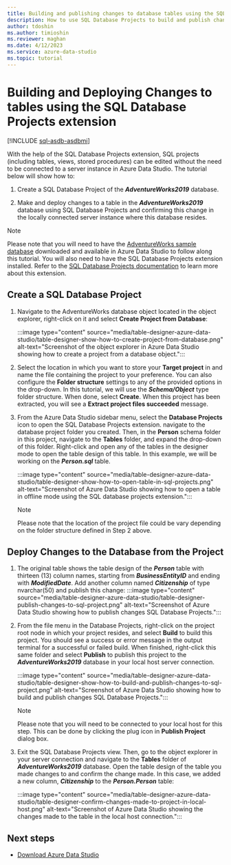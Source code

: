 ```yaml
---
title: Building and publishing changes to database tables using the SQL Database Projects extension
description: How to use SQL Database Projects to build and publish changes to a database table in Azure Data Studio
author: tdoshin
ms.author: timioshin
ms.reviewer: maghan
ms.date: 4/12/2023
ms.service: azure-data-studio
ms.topic: tutorial
---
```


# Building and Deploying Changes to tables using the SQL Database Projects extension

[!INCLUDE [sql-asdb-asdbmi](../includes/applies-to-version/sql-asdb-asdbmi.md)]

With the help of the SQL Database Projects extension, SQL projects (including tables, views, stored procedures) can be edited without the need to be connected to a server instance in Azure Data Studio. The tutorial below will show how to:

1. Create a SQL Database Project of the ***AdventureWorks2019*** database.

2. Make and deploy changes to a table in the ***AdventureWorks2019*** database using SQL Database Projects and confirming this change in the locally connected server instance where this database resides.

> [!NOTE]
> Please note that you will need to have the [AdventureWorks sample database](../samples/adventureworks-install-configure.md) downloaded and available in Azure Data Studio to follow along this tutorial. You will also need to have the SQL Database Projects extension installed. Refer to the [SQL Database Projects documentation](extensions/sql-database-project-extension.md) to learn more about this extension.

## Create a SQL Database Project

1. Navigate to the AdventureWorks database object located in the object explorer, right-click on it and select **Create Project from Database**:

    :::image type="content" source="media/table-designer-azure-data-studio/table-designer-show-how-to-create-project-from-database.png" alt-text="Screenshot of the object explorer in Azure Data Studio showing how to create a project from a database object.":::

2. Select the location in which you want to store your **Target project** in and name the file containing the project to your preference. You can also configure the **Folder structure** settings to any of the provided options in the drop-down. In this tutorial, we will use the ***Schema/Object*** type folder structure. When done, select **Create**. When this project has been extracted, you will see a **Extract project files succeeded** message.

3. From the Azure Data Studio sidebar menu, select the **Database Projects** icon to open the SQL Database Projects extension. navigate to the database project folder you created. Then, in the **Person** schema folder in this project, navigate to the **Tables** folder, and expand the drop-down of this folder. Right-click and open any of the tables in the designer mode to open the table design of this table. In this example, we will be working on the ***Person.sql*** table.

    :::image type="content" source="media/table-designer-azure-data-studio/table-designer-show-how-to-open-table-in-sql-projects.png" alt-text="Screenshot of Azure Data Studio showing how to open a table in offline mode using the SQL database projects extension.":::

    > [!NOTE]
    > Please note that the location of the project file could be vary depending on the folder structure defined in Step 2 above.

## Deploy Changes to the Database from the Project

1. The original table shows the table design of the ***Person*** table with thirteen (13) column names, starting from ***BusinessEntityID*** and ending with ***ModifiedDate***.
    Add another column named ***Citizenship*** of type nvarchar(50) and publish this change:
        :::image type="content" source="media/table-designer-azure-data-studio/table-designer-publish-changes-to-sql-project.png" alt-text="Screenshot of Azure Data Studio showing how to publish changes SQL Database Projects.":::

2. From the file menu in the Database Projects, right-click on the project root node in which your project resides, and select **Build** to build this project. You should see a success or error message in the output terminal for a successful or failed build. When finished, right-click this same folder and select **Publish** to publish this project to the ***AdventureWorks2019*** database in your local host server connection.

    :::image type="content" source="media/table-designer-azure-data-studio/table-designer-show-how-to-build-and-publish-changes-to-sql-project.png" alt-text="Screenshot of Azure Data Studio showing how to build and publish changes SQL Database Projects.":::

    > [!NOTE]
    > Please note that you will need to be connected to your local host for this step. This can be done by clicking the plug icon in **Publish Project** dialog box.

3. Exit the SQL Database Projects view. Then, go to the object explorer in your server connection and navigate to the **Tables** folder of ***AdventureWorks2019*** database. Open the table design of the table you made changes to and confirm the change made. In this case, we added a new column, ***Citizenship*** to the ***Person.Person*** table:

    :::image type="content" source="media/table-designer-azure-data-studio/table-designer-confirm-changes-made-to-project-in-local-host.png" alt-text="Screenshot of Azure Data Studio showing the changes made to the table in the local host connection.":::

## Next steps

- [Download Azure Data Studio](./download-azure-data-studio.md)
